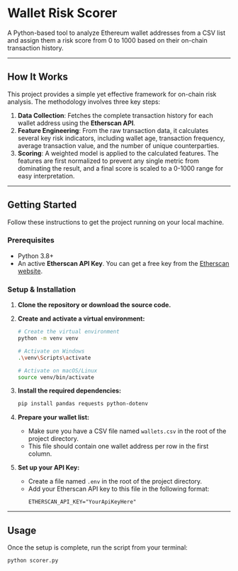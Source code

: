 # Wallet Risk Scorer

A Python-based tool to analyze Ethereum wallet addresses from a CSV list and assign them a risk score from 0 to 1000 based on their on-chain transaction history.

---

## How It Works

This project provides a simple yet effective framework for on-chain risk analysis. The methodology involves three key steps:

1.  **Data Collection**: Fetches the complete transaction history for each wallet address using the **Etherscan API**.
2.  **Feature Engineering**: From the raw transaction data, it calculates several key risk indicators, including wallet age, transaction frequency, average transaction value, and the number of unique counterparties.
3.  **Scoring**: A weighted model is applied to the calculated features. The features are first normalized to prevent any single metric from dominating the result, and a final score is scaled to a 0-1000 range for easy interpretation.

---

## Getting Started

Follow these instructions to get the project running on your local machine.

### Prerequisites

* Python 3.8+
* An active **Etherscan API Key**. You can get a free key from the [Etherscan website](https://etherscan.io/myapikey).

### Setup & Installation

1.  **Clone the repository or download the source code.**

2.  **Create and activate a virtual environment:**
    ```bash
    # Create the virtual environment
    python -m venv venv

    # Activate on Windows
    .\venv\Scripts\activate

    # Activate on macOS/Linux
    source venv/bin/activate
    ```

3.  **Install the required dependencies:**
    ```bash
    pip install pandas requests python-dotenv
    ```

4.  **Prepare your wallet list:**
    * Make sure you have a CSV file named `wallets.csv` in the root of the project directory.
    * This file should contain one wallet address per row in the first column.

5.  **Set up your API Key:**
    * Create a file named `.env` in the root of the project directory.
    * Add your Etherscan API key to this file in the following format:
        ```
        ETHERSCAN_API_KEY="YourApiKeyHere"
        ```

---

## Usage

Once the setup is complete, run the script from your terminal:

```bash
python scorer.py
